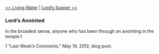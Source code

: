 [<< Living Water](Living%20Water)  |  [Lord’s Supper >>](Lord’s%20Supper)

### Lord’s Anointed
In the broadest sense, anyone who has been through an anointing in the temple.1



1 “Last Week’s Comments,” May 19, 2012, blog post.